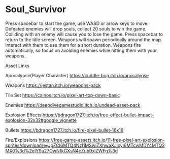 # Soul_Survivor

Press spacebar to start the game, use WASD or arrow keys to move. 
Defeated enemies will drop souls, collect 20 souls to win the game. 
Colliding with an enemy will cause you to lose the game. Press spacebar to return to the title screen.
Weapons will spawn periodically around the map. Interact with them to use them for a short duration. 
Weapons fire automatically, so focus on avoiding enemies while hitting them with your weapons.


Asset Links

Apocalypse(Player Character)
https://cuddle-bug.itch.io/apocalypse

Weapons
https://jestan.itch.io/weapons-pack

Tile Set
https://cainos.itch.io/pixel-art-top-down-basic

Enemies
https://deepdivegamestudio.itch.io/undead-asset-pack

Explosion Effects
https://bdragon1727.itch.io/free-effect-bullet-impact-explosion-32x32#google_vignette

Bullets
https://bdragon1727.itch.io/fire-pixel-bullet-16x16

Fire/Explosions
https://free-game-assets.itch.io/11-free-pixel-art-explosion-sprites/download/eyJpZCI6MTQ4NzI1MSwiZXhwaXJlcyI6MTcwMDY4MTQ2MX0%3d%2eIY9u27OwNfkGXsN4cZub9xlZWFg%3d

